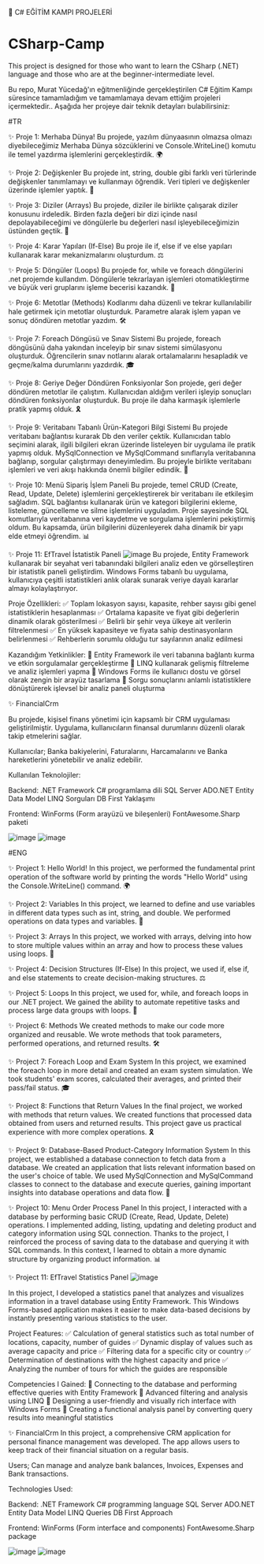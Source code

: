 🚀 C# EĞİTİM KAMPI PROJELERİ

# CSharp-Camp
This project is designed for those who want to learn the CSharp (.NET) language and those who are at the beginner-intermediate level.

Bu repo, Murat Yücedağ'ın eğitmenliğinde gerçekleştirilen C# Eğitim Kampı süresince tamamladığım ve tamamlamaya devam ettiğim projeleri içermektedir.. Aşağıda her projeye dair teknik detayları bulabilirsiniz:

#TR

✨ Proje 1: Merhaba Dünya!
Bu projede, yazılım dünyaasının olmazsa olmazı diyebileceğimiz Merhaba Dünya sözcüklerini ve Console.WriteLine() komutu ile temel yazdırma işlemlerini gerçekleştirdik. 🌍

✨ Proje 2: Değişkenler
Bu projede int, string, double gibi farklı veri türlerinde değişkenler tanımlamayı ve kullanmayı öğrendik. Veri tipleri ve değişkenler üzerinde işlemler yaptık. 🔢

✨ Proje 3: Diziler (Arrays)
Bu projede, diziler ile birlikte çalışarak diziler konusunu irdeledik. Birden fazla değeri bir dizi içinde nasıl depolayabileceğimi ve döngülerle bu değerleri nasıl işleyebileceğimizin üstünden geçtik. 🧩

✨ Proje 4: Karar Yapıları (If-Else)
Bu proje ile if, else if ve else yapıları kullanarak karar mekanizmalarını oluşturdum. ⚖️

✨ Proje 5: Döngüler (Loops)
Bu projede for, while ve foreach döngülerini .net projemde kullandım. Döngülerle tekrarlayan işlemleri otomatikleştirme ve büyük veri gruplarını işleme becerisi kazandık. 🔄

✨ Proje 6: Metotlar (Methods)
Kodlarımı daha düzenli ve tekrar kullanılabilir hale getirmek için metotlar oluşturduk. Parametre alarak işlem yapan ve sonuç döndüren metotlar yazdım. 🛠️

✨ Proje 7: Foreach Döngüsü ve Sınav Sistemi
Bu projede, foreach döngüsünü daha yakından inceleyip bir sınav sistemi simülasyonu oluşturduk. Öğrencilerin sınav notlarını alarak ortalamalarını hesapladık ve geçme/kalma durumlarını yazdırdık. 🎓

✨ Proje 8: Geriye Değer Döndüren Fonksiyonlar
Son projede, geri değer döndüren metotlar ile çalıştım. Kullanıcıdan aldığım verileri işleyip sonuçları döndüren fonksiyonlar oluşturduk. Bu proje ile daha karmaşık işlemlerle pratik yapmış olduk. 🎗️

✨ Proje 9: Veritabanı Tabanlı Ürün-Kategori Bilgi Sistemi
Bu projede veritabanı bağlantısı kurarak Db den veriler çektik. Kullanıcıdan tablo seçimini alarak, ilgili bilgileri ekran üzerinde listeleyen bir uygulama ile pratik yapmış olduk. MySqlConnection ve MySqlCommand sınıflarıyla veritabanına bağlanıp, sorgular çalıştırmayı deneyimledim. Bu projeyle birlikte veritabanı işlemleri ve veri akışı hakkında önemli bilgiler edindik. 💾

✨ Proje 10: Menü Sipariş İşlem Paneli
Bu projede, temel CRUD (Create, Read, Update, Delete) işlemlerini gerçekleştirerek bir veritabanı ile etkileşim sağladım. SQL bağlantısı kullanarak ürün ve kategori bilgilerini ekleme, listeleme, güncelleme ve silme işlemlerini uyguladım. Proje sayesinde SQL komutlarıyla veritabanına veri kaydetme ve sorgulama işlemlerini pekiştirmiş oldum. Bu kapsamda, ürün bilgilerini düzenleyerek daha dinamik bir yapı elde etmeyi öğrendim. 📊

✨ Proje 11: EfTravel İstatistik Paneli
![image](https://github.com/user-attachments/assets/badfc9b7-eb73-4e0d-8caa-c5669e6c58b5)
Bu projede, Entity Framework kullanarak bir seyahat veri tabanındaki bilgileri analiz eden ve görselleştiren bir istatistik paneli geliştirdim. Windows Forms tabanlı bu uygulama, kullanıcıya çeşitli istatistikleri anlık olarak sunarak veriye dayalı kararlar almayı kolaylaştırıyor.

Proje Özellikleri:
✅ Toplam lokasyon sayısı, kapasite, rehber sayısı gibi genel istatistiklerin hesaplanması
✅ Ortalama kapasite ve fiyat gibi değerlerin dinamik olarak gösterilmesi
✅ Belirli bir şehir veya ülkeye ait verilerin filtrelenmesi
✅ En yüksek kapasiteye ve fiyata sahip destinasyonların belirlenmesi
✅ Rehberlerin sorumlu olduğu tur sayılarının analiz edilmesi

Kazandığım Yetkinlikler:
🔹 Entity Framework ile veri tabanına bağlantı kurma ve etkin sorgulamalar gerçekleştirme
🔹 LINQ kullanarak gelişmiş filtreleme ve analiz işlemleri yapma
🔹 Windows Forms ile kullanıcı dostu ve görsel olarak zengin bir arayüz tasarlama
🔹 Sorgu sonuçlarını anlamlı istatistiklere dönüştürerek işlevsel bir analiz paneli oluşturma

✨ FinancialCrm

Bu projede, kişisel finans yönetimi için kapsamlı bir CRM uygulaması geliştirilmiştir. Uygulama, kullanıcıların finansal durumlarını düzenli olarak takip etmelerini sağlar.

Kullanıcılar; Banka bakiyelerini, Faturalarını, Harcamalarını ve Banka hareketlerini yönetebilir ve analiz edebilir.

Kullanılan Teknolojiler: 

Backend:
.NET Framework
C# programlama dili
SQL Server
ADO.NET Entity Data Model
LINQ Sorguları
DB First Yaklaşımı

Frontend:
WinForms (Form arayüzü ve bileşenleri)
FontAwesome.Sharp paketi

![image](https://github.com/user-attachments/assets/15c4f248-7fe8-4d0a-b366-cfefd795bd6a)
![image](https://github.com/user-attachments/assets/24c35055-f5ae-4189-a0ac-7a039bb15302)




#ENG

✨ Project 1: Hello World! In this project, we performed the fundamental print operation of the software world by printing the words "Hello World" using the Console.WriteLine() command. 🌍

✨ Project 2: Variables In this project, we learned to define and use variables in different data types such as int, string, and double. We performed operations on data types and variables. 🔢

✨ Project 3: Arrays In this project, we worked with arrays, delving into how to store multiple values within an array and how to process these values using loops. 🧩

✨ Project 4: Decision Structures (If-Else) In this project, we used if, else if, and else statements to create decision-making structures. ⚖️

✨ Project 5: Loops In this project, we used for, while, and foreach loops in our .NET project. We gained the ability to automate repetitive tasks and process large data groups with loops. 🔄

✨ Project 6: Methods We created methods to make our code more organized and reusable. We wrote methods that took parameters, performed operations, and returned results. 🛠️

✨ Project 7: Foreach Loop and Exam System In this project, we examined the foreach loop in more detail and created an exam system simulation. We took students' exam scores, calculated their averages, and printed their pass/fail status. 🎓

✨ Project 8: Functions that Return Values In the final project, we worked with methods that return values. We created functions that processed data obtained from users and returned results. This project gave us practical experience with more complex operations. 🎗️

✨ Project 9: Database-Based Product-Category Information System In this project, we established a database connection to fetch data from a database. We created an application that lists relevant information based on the user's choice of table. We used MySqlConnection and MySqlCommand classes to connect to the database and execute queries, gaining important insights into database operations and data flow. 💾

✨ Project 10: Menu Order Process Panel
In this project, I interacted with a database by performing basic CRUD (Create, Read, Update, Delete) operations. I implemented adding, listing, updating and deleting product and category information using SQL connection. Thanks to the project, I reinforced the process of saving data to the database and querying it with SQL commands. In this context, I learned to obtain a more dynamic structure by organizing product information. 📊

✨ Project 11: EfTravel Statistics Panel
![image](https://github.com/user-attachments/assets/3e866aa4-f020-41d6-908a-8671d562f2d4)

In this project, I developed a statistics panel that analyzes and visualizes information in a travel database using Entity Framework. This Windows Forms-based application makes it easier to make data-based decisions by instantly presenting various statistics to the user.

Project Features:
✅ Calculation of general statistics such as total number of locations, capacity, number of guides
✅ Dynamic display of values ​​such as average capacity and price
✅ Filtering data for a specific city or country
✅ Determination of destinations with the highest capacity and price
✅ Analyzing the number of tours for which the guides are responsible

Competencies I Gained:
🔹 Connecting to the database and performing effective queries with Entity Framework
🔹 Advanced filtering and analysis using LINQ
🔹 Designing a user-friendly and visually rich interface with Windows Forms
🔹 Creating a functional analysis panel by converting query results into meaningful statistics

✨ FinancialCrm
In this project, a comprehensive CRM application for personal finance management was developed. The app allows users to keep track of their financial situation on a regular basis.

Users; Can manage and analyze bank balances, Invoices, Expenses and Bank transactions.

Technologies Used: 

Backend:
.NET Framework
C# programming language
SQL Server
ADO.NET Entity Data Model
LINQ Queries
DB First Approach

Frontend:
WinForms (Form interface and components)
FontAwesome.Sharp package

![image](https://github.com/user-attachments/assets/15c4f248-7fe8-4d0a-b366-cfefd795bd6a)
![image](https://github.com/user-attachments/assets/24c35055-f5ae-4189-a0ac-7a039bb15302)
 

